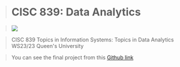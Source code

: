 > # CISC 839: Data Analytics

> ![](https://media2.giphy.com/media/3oKIPEqDGUULpEU0aQ/200w.gif?cid=82a1493byy7nm3jsykgfx0mhbaj0qcxgdlp5noahq3uo0qor&rid=200w.gif&ct=g)


> CISC 839 Topics in Information Systems: Topics in Data Analytics WS23/23  Queen's University

> You can see the final project from this [Github link](https://github.com/hananfared/Fraud_Detection)

